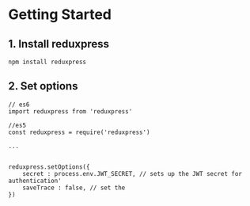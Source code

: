 # Getting Started

## 1. Install reduxpress
`npm install reduxpress`

## 2. Set options
```
// es6
import reduxpress from 'reduxpress'

//es5 
const reduxpress = require('reduxpress')

...


reduxpress.setOptions({
    secret : process.env.JWT_SECRET, // sets up the JWT secret for authentication'
    saveTrace : false, // set the 
})
```



